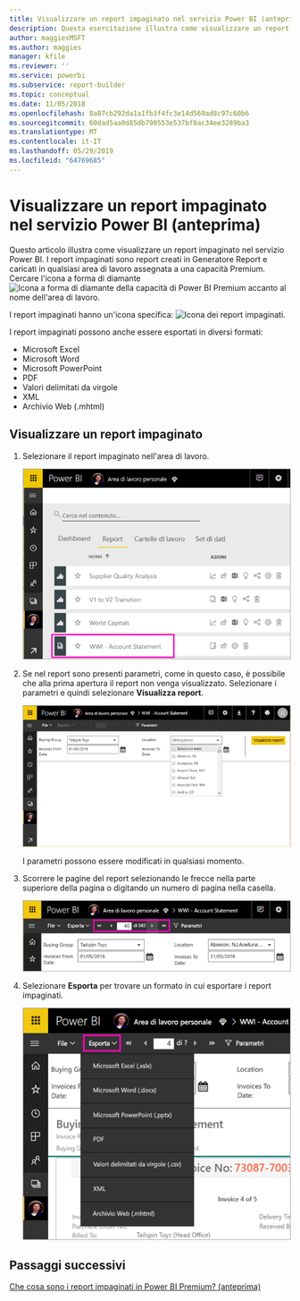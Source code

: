 ```yaml
---
title: Visualizzare un report impaginato nel servizio Power BI (anteprima)
description: Questa esercitazione illustra come visualizzare un report impaginato nel servizio Power BI.
author: maggiesMSFT
ms.author: maggies
manager: kfile
ms.reviewer: ''
ms.service: powerbi
ms.subservice: report-builder
ms.topic: conceptual
ms.date: 11/05/2018
ms.openlocfilehash: 8a87cb292da1a1fb3f4fc3e14d569ad8c97c60b6
ms.sourcegitcommit: 60dad5aa0d85db790553e537bf8ac34ee3289ba3
ms.translationtype: MT
ms.contentlocale: it-IT
ms.lasthandoff: 05/29/2019
ms.locfileid: "64769685"
---
```

# <a name="view-a-paginated-report-in-the-power-bi-service-preview"></a>Visualizzare un report impaginato nel servizio Power BI (anteprima)

Questo articolo illustra come visualizzare un report impaginato nel servizio Power BI. I report impaginati sono report creati in Generatore Report e caricati in qualsiasi area di lavoro assegnata a una capacità Premium. Cercare l'icona a forma di diamante ![Icona a forma di diamante della capacità di Power BI Premium](media/paginated-reports-save-to-power-bi-service/premium-diamond.png) accanto al nome dell'area di lavoro. 

I report impaginati hanno un'icona specifica: ![Icona dei report impaginati](media/paginated-reports-view-power-bi-service/power-bi-paginated-report-icon.png).

I report impaginati possono anche essere esportati in diversi formati: 

- Microsoft Excel
- Microsoft Word
- Microsoft PowerPoint
- PDF
- Valori delimitati da virgole
- XML
- Archivio Web (.mhtml)

## <a name="view-a-paginated-report"></a>Visualizzare un report impaginato

1. Selezionare il report impaginato nell'area di lavoro.

    ![Report impaginato nel servizio Power BI](media/paginated-reports-view-power-bi-service/power-bi-paginated-report-in-service.png)

2. Se nel report sono presenti parametri, come in questo caso, è possibile che alla prima apertura il report non venga visualizzato. Selezionare i parametri e quindi selezionare **Visualizza report**. 

     ![Selezionare i parametri per visualizzare il report](media/paginated-reports-view-power-bi-service/power-bi-paginated-select-parameters.png)

    I parametri possono essere modificati in qualsiasi momento.

1. Scorrere le pagine del report selezionando le frecce nella parte superiore della pagina o digitando un numero di pagina nella casella.
    
   ![Scorrere le pagine del report](media/paginated-reports-view-power-bi-service/power-bi-paginated-page-thru-report.png)

4. Selezionare **Esporta** per trovare un formato in cui esportare i report impaginati.

    ![Selezionare un formato di esportazione](media/paginated-reports-view-power-bi-service/power-bi-paginated-export.png)


## <a name="next-steps"></a>Passaggi successivi

[Che cosa sono i report impaginati in Power BI Premium? (anteprima)](paginated-reports-report-builder-power-bi.md)
